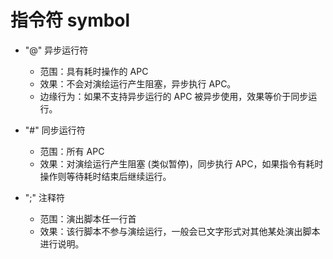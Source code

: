 # 指令符 symbol

+ "@" 异步运行符
    - 范围：具有耗时操作的 APC
    - 效果：不会对演绘运行产生阻塞，异步执行 APC。
    - 边缘行为：如果不支持异步运行的 APC 被异步使用，效果等价于同步运行。
    

+ "#" 同步运行符
    - 范围：所有 APC
    - 效果：对演绘运行产生阻塞 (类似暂停)，同步执行 APC，如果指令有耗时操作则等待耗时结束后继续运行。
    

+ ";" 注释符
    - 范围：演出脚本任一行首
    - 效果：该行脚本不参与演绘运行，一般会已文字形式对其他某处演出脚本进行说明。
    
